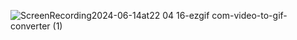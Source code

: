 ![ScreenRecording2024-06-14at22 04 16-ezgif com-video-to-gif-converter (1)](https://github.com/Sandunjayasekar/Pop-up-notification/assets/73893725/c5e67d04-4ced-4e96-a89c-5a2895cac0cd)
